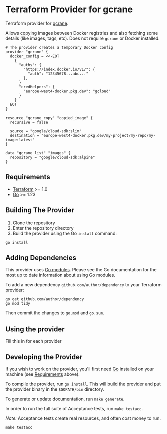 # Terraform Provider for gcrane

Terraform provider for [gcrane](https://github.com/google/go-containerregistry/blob/main/cmd/gcrane/README.md).

Allows copying images between Docker registries and also fetching some details (like images, tags, etc).
Does not require `gcrane` or Docker installed.

```hcl
# The provider creates a temporary Docker config
provider "gcrane" {
  docker_config = <<-EOT
    {
      "auths": {
        "https://index.docker.io/v1/": {
          "auth": "12345678...abc..."
        },
      }
      "credHelpers": {
        "europe-west4-docker.pkg.dev": "gcloud"
      }
    }
  EOT
}

resource "gcrane_copy" "copied_image" {
  recursive = false

  source = "google/cloud-sdk:slim"
  destination = "europe-west4-docker.pkg.dev/my-project/my-repo/my-image:latest"
}

data "gcrane_list" "images" {
  repository = "google/cloud-sdk:alpine"
}
```

## Requirements

- [Terraform](https://developer.hashicorp.com/terraform/downloads) >= 1.0
- [Go](https://golang.org/doc/install) >= 1.23

## Building The Provider

1. Clone the repository
1. Enter the repository directory
1. Build the provider using the Go `install` command:

```shell
go install
```

## Adding Dependencies

This provider uses [Go modules](https://github.com/golang/go/wiki/Modules).
Please see the Go documentation for the most up to date information about using Go modules.

To add a new dependency `github.com/author/dependency` to your Terraform provider:

```shell
go get github.com/author/dependency
go mod tidy
```

Then commit the changes to `go.mod` and `go.sum`.

## Using the provider

Fill this in for each provider

## Developing the Provider

If you wish to work on the provider, you'll first need [Go](http://www.golang.org) installed on your machine (see [Requirements](#requirements) above).

To compile the provider, run `go install`. This will build the provider and put the provider binary in the `$GOPATH/bin` directory.

To generate or update documentation, run `make generate`.

In order to run the full suite of Acceptance tests, run `make testacc`.

*Note:* Acceptance tests create real resources, and often cost money to run.

```shell
make testacc
```
